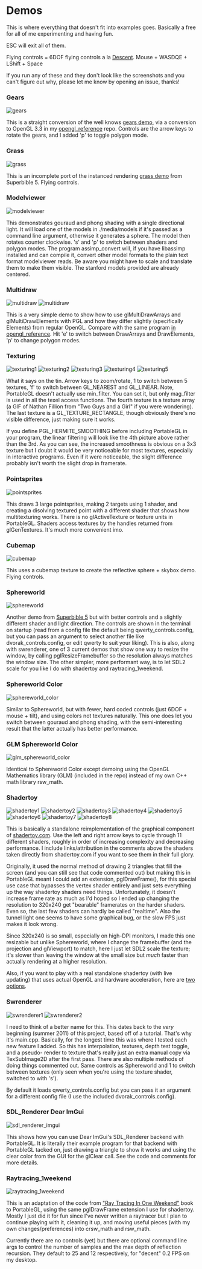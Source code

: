 Demos
=====

This is where everything that doesn't fit into examples goes.  Basically
a free for all of me experimenting and having fun.

ESC will exit all of them.

Flying controls = 6DOF flying controls a la 
[Descent](https://en.wikipedia.org/wiki/Descent_(video_game)).
Mouse + WASDQE + LShift + Space

If you run any of these and they don't look like the screenshots and you can't
figure out why, please let me know by opening an issue, thanks!

### Gears

![gears](https://raw.githubusercontent.com/rswinkle/PortableGL/master/media/screenshots/gears.png)

This is a straight conversion of the well knows [gears demo](https://cgit.freedesktop.org/mesa/demos/tree/src/egl/opengles2/es2gears.c),
via a conversion to OpenGL 3.3 in my [opengl_reference](https://github.com/rswinkle/opengl_reference/blob/master/src/gears.c)
repo.  Controls are the arrow keys to rotate the gears, and I added 'p' to toggle polygon mode.

### Grass

![grass](https://raw.githubusercontent.com/rswinkle/PortableGL/master/media/screenshots/grass.png)

This is an incomplete port of the instanced rendering
[grass demo](https://github.com/rswinkle/oglsuperbible5/blob/1a92eb6b4eeb665582acd69bc41ba793ff974bd1/Src/Chapter12/Grass/Grass.cpp)
from Superbible 5.  Flying controls.

### Modelviewer

![modelviewer](https://raw.githubusercontent.com/rswinkle/PortableGL/master/media/screenshots/modelviewer.png)

This demonstrates gouraud and phong shading with a single directional light.  It will load one of the models in ./media/models if it's passed
as a command line argument, otherwise it generates a sphere.  The model then rotates counter clockwise.  's' and 'p' to switch between shaders
and polygon modes.  The program assimp_convert will, if you have libassimp installed and can compile it, convert other model formats to the plain
text format modelviewer reads.  Be aware you might have to scale and translate them to make them visible.  The stanford models provided are
already centered.

### Multidraw

![multidraw](https://raw.githubusercontent.com/rswinkle/PortableGL/master/media/screenshots/multidraw.png)
![multidraw](https://raw.githubusercontent.com/rswinkle/PortableGL/master/media/screenshots/multidraw2.png)

This is a very simple demo to show how to use glMultiDrawArrays and glMultiDrawElements with PGL and
how they differ slightly (specifically Elements) from regular OpenGL.  Compare with the same program
[in opengl_reference](https://github.com/rswinkle/opengl_reference/blob/master/src/multidraw.cpp).  Hit 'e' to switch
between DrawArrays and DrawElements, 'p' to change polygon modes.


### Texturing

![texturing1](https://raw.githubusercontent.com/rswinkle/PortableGL/master/media/screenshots/texturing1.png)
![texturing2](https://raw.githubusercontent.com/rswinkle/PortableGL/master/media/screenshots/texturing2.png)
![texturing3](https://raw.githubusercontent.com/rswinkle/PortableGL/master/media/screenshots/texturing3.png)
![texturing4](https://raw.githubusercontent.com/rswinkle/PortableGL/master/media/screenshots/texturing4.png)
![texturing5](https://raw.githubusercontent.com/rswinkle/PortableGL/master/media/screenshots/texturing5.png)

What it says on the tin.  Arrow keys to zoom/rotate, 1 to switch between 5 textures, 'f' to switch between GL_NEAREST and GL_LINEAR. Note,
PortableGL doesn't actually use min_filter.  You can set it, but only mag_filter is used in all the texel access functions.
The fourth texture is a texture array (a GIF of Nathan Fillion from "Two Guys and a Girl" if you were wondering).
The last texture is a GL_TEXTURE_RECTANGLE, though obviously there's no visible difference, just making sure
it works.

If you define PGL_HERMITE_SMOOTHING before including PortableGL in your program, the linear filtering will look like
the 4th picture above rather than the 3rd. As you can see, the increased smoothness is obvious on a 3x3 texture but
I doubt it would be very noticeable for most textures, especially in interactive programs. Even if it were noticeable,
the slight difference probably isn't worth the slight drop in framerate.

### Pointsprites

![pointsprites](https://raw.githubusercontent.com/rswinkle/PortableGL/master/media/screenshots/pointsprites.png)

This draws 3 large pointsprites, making 2 targets using 1 shader, and creating a disolving textured point with a different shader that shows
how multitexturing works.  There is no glActiveTexture or texture units in PortableGL.  Shaders access textures by the handles
returned from glGenTextures.  It's much more convenient imo.

### Cubemap

![cubemap](https://raw.githubusercontent.com/rswinkle/PortableGL/master/media/screenshots/cubemap.png)

This uses a cubemap texture to create the reflective sphere + skybox demo.  Flying controls.

### Sphereworld

![sphereworld](https://raw.githubusercontent.com/rswinkle/PortableGL/master/media/screenshots/sphereworld.png)

Another demo from [Superbible 5](https://github.com/rswinkle/oglsuperbible5/blob/1a92eb6b4eeb665582acd69bc41ba793ff974bd1/Src/Chapter05/Sphereworld/Sphereworld.cpp)
but with better controls and a slightly different shader and light direction.  The controls are shown in the terminal on startup (read from a config file
the default being qwerty_controls.config, but you can pass an argument to select another file like dvorak_controls.config, or edit qwerty to suit your liking).
This is also, along with swrenderer, one of 3 current demos that show one way to resize the window, by calling pglResizeFramebuffer so the resolution always
matches the window size.  The other simpler, more performant way, is to let SDL2 scale for
you like I do with shadertoy and raytracing_1weekend.

### Sphereworld Color

![sphereworld_color](https://raw.githubusercontent.com/rswinkle/PortableGL/master/media/screenshots/sphereworld_color.png)

Similar to Sphereworld, but with fewer, hard coded controls (just 6DOF + mouse + tilt), and using colors not textures naturally.  This one does let you switch
between gouraud and phong shading, with the semi-interesting result that the latter actually has better performance.

### GLM Sphereworld Color

![glm_sphereworld_color](https://raw.githubusercontent.com/rswinkle/PortableGL/master/media/screenshots/sphereworld_color.png)

Identical to Sphereworld Color except demoing using the OpenGL Mathematics library (GLM) (included in the repo) instead of my
own C++ math library rsw_math.

### Shadertoy

![shadertoy1](https://raw.githubusercontent.com/rswinkle/PortableGL/master/media/screenshots/shadertoy1.png)
![shadertoy2](https://raw.githubusercontent.com/rswinkle/PortableGL/master/media/screenshots/shadertoy2.png)
![shadertoy3](https://raw.githubusercontent.com/rswinkle/PortableGL/master/media/screenshots/shadertoy3.png)
![shadertoy4](https://raw.githubusercontent.com/rswinkle/PortableGL/master/media/screenshots/shadertoy4.png)
![shadertoy5](https://raw.githubusercontent.com/rswinkle/PortableGL/master/media/screenshots/shadertoy5.png)
![shadertoy6](https://raw.githubusercontent.com/rswinkle/PortableGL/master/media/screenshots/shadertoy6.png)
![shadertoy7](https://raw.githubusercontent.com/rswinkle/PortableGL/master/media/screenshots/shadertoy7.png)
![shadertoy8](https://raw.githubusercontent.com/rswinkle/PortableGL/master/media/screenshots/shadertoy8.png)

This is basically a standalone reimplementation of the graphical component of [shadertoy.com](https://www.shadertoy.com/).
Use the left and right arrow keys to cycle through 11 different shaders, roughly in order of increasing complexity and
decreasing performance.  I include links/attribution in the comments above the shaders taken directly from shadertoy.com
if you want to see them in their full glory.

Originally, it used the normal method of drawing 2 triangles that fill the screen (and you can still see that code commented out)
but making this in PortableGL meant I could add an extension, pglDrawFrame(), for this special use case that
bypasses the vertex shader entirely and just sets everything up the way shadertoy shaders need things.  Unfortunately, it doesn't
increase frame rate as much as I'd hoped so I ended up changing the resolution to 320x240 get "bearable" framerates on the harder shaders.
Even so, the last few shaders can hardly be called "realtime".  Also the tunnel light one seems to have some graphical bug, or the slow FPS just
makes it look wrong.

Since 320x240 is so small, especially on high-DPI monitors, I made this one resizable but unlike Sphereworld, where
I change the framebuffer (and the projection and glViewport) to match, here I just let SDL2 scale the texture; it's slower
than leaving the window at the small size but *much* faster than actually rendering at a higher resolution.

Also, if you want to play with a real standalone shadertoy (with live updating) that uses actual OpenGL and hardware acceleration, here are
[two](https://github.com/rswinkle/shadertoy) [options](https://github.com/githole/Live-Coder).

### Swrenderer

![swrenderer1](https://raw.githubusercontent.com/rswinkle/PortableGL/master/media/screenshots/swrenderer1.png)
![swrenderer2](https://raw.githubusercontent.com/rswinkle/PortableGL/master/media/screenshots/swrenderer2.png)

I need to think of a better name for this.  This dates back to the *very* beginning (summer 2011) of this project, based off of a tutorial.  That's why it's main.cpp.
Basically, for the longest time this was where I tested each new feature I added.  So this has interpolation, textures, depth test toggle, and a pseudo-
render to texture that's really just an extra manual copy via TexSubImage2D after the first pass.  There are also multiple methods of doing things
commented out.  Same controls as Sphereworld and 1 to switch between textures (only seen when you're using the texture shader, switched to with 's').

By default it loads qwerty_controls.config but you can pass it an argument for a different config file (I use the included dvorak_controls.config).


### SDL_Renderer Dear ImGui

![sdl_renderer_imgui](https://raw.githubusercontent.com/rswinkle/PortableGL/master/media/screenshots/sdl_renderer_imgui.png)

This shows how you can use Dear ImGui's SDL_Renderer backend with PortableGL.  It is literally their example program for that backend with
PortableGL tacked on, just drawing a triangle to show it works and using the clear color from the GUI for the glClear call.  See
the code and comments for more details.


### Raytracing_1weekend

![raytracing_1weekend](https://raw.githubusercontent.com/rswinkle/PortableGL/master/media/screenshots/raytracing_1weekend.png)

This is an adaptation of the code from ["Ray Tracing In One Weekend"](https://raytracing.github.io/) book to PortableGL, using the same pglDrawFrame extension
I use for shadertoy.  Mostly I just did it for fun since I've never written
a raytracer but I plan to continue playing with it, cleaning it up, and
moving useful pieces (with my own changes/preferences) into crsw_math and rsw_math.

Currently there are no controls (yet) but there are optional command line args to control
the number of samples and the max depth of reflection recursion.  They default to 25
and 12 respectively, for "decent" 0.2 FPS on my desktop.

